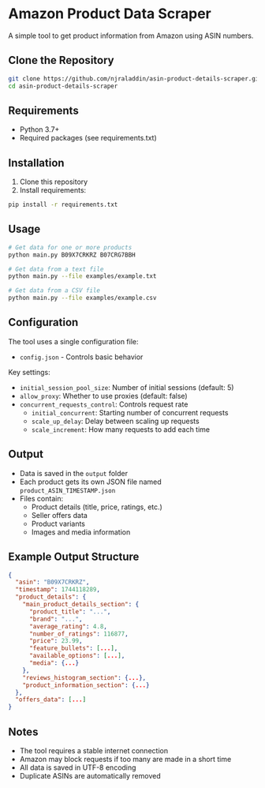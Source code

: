 # Amazon Product Data Scraper

A simple tool to get product information from Amazon using ASIN numbers.

## Clone the Repository

```bash
git clone https://github.com/njraladdin/asin-product-details-scraper.git
cd asin-product-details-scraper
```

## Requirements

- Python 3.7+
- Required packages (see requirements.txt)

## Installation

1. Clone this repository
2. Install requirements:
```bash
pip install -r requirements.txt
```

## Usage

```bash
# Get data for one or more products
python main.py B09X7CRKRZ B07CRG7BBH

# Get data from a text file
python main.py --file examples/example.txt

# Get data from a CSV file
python main.py --file examples/example.csv
```

## Configuration

The tool uses a single configuration file:
- `config.json` - Controls basic behavior

Key settings:
- `initial_session_pool_size`: Number of initial sessions (default: 5)
- `allow_proxy`: Whether to use proxies (default: false)
- `concurrent_requests_control`: Controls request rate
  - `initial_concurrent`: Starting number of concurrent requests
  - `scale_up_delay`: Delay between scaling up requests
  - `scale_increment`: How many requests to add each time

## Output

- Data is saved in the `output` folder
- Each product gets its own JSON file named `product_ASIN_TIMESTAMP.json`
- Files contain:
  - Product details (title, price, ratings, etc.)
  - Seller offers data
  - Product variants
  - Images and media information

## Example Output Structure

```json
{
  "asin": "B09X7CRKRZ",
  "timestamp": 1744118289,
  "product_details": {
    "main_product_details_section": {
      "product_title": "...",
      "brand": "...",
      "average_rating": 4.8,
      "number_of_ratings": 116877,
      "price": 23.99,
      "feature_bullets": [...],
      "available_options": [...],
      "media": {...}
    },
    "reviews_histogram_section": {...},
    "product_information_section": {...}
  },
  "offers_data": [...]
}
```

## Notes

- The tool requires a stable internet connection
- Amazon may block requests if too many are made in a short time
- All data is saved in UTF-8 encoding
- Duplicate ASINs are automatically removed 